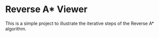 Reverse A* Viewer
============

This is a simple project to illustrate the iterative steps of the Reverse A* algorithm.